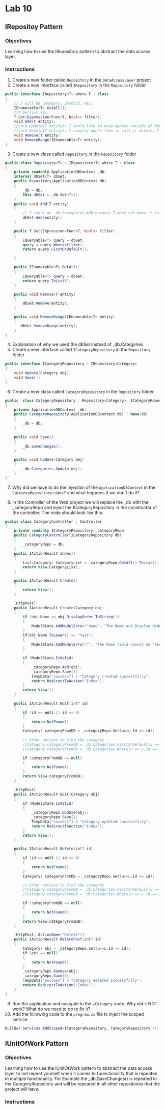 # Lab 10

## IRepositoy Pattern

### Objectives
Learning how to use the IRepository pattern to abstract the data access layer.

### Instructions

1. Create a new folder called `Repository` in the `DataAccessLayer` project
2. Create a new interface called `IRepository` in the `Repository` folder
```csharp
public interface IRepository<T> where T : class
{
    // T will be category, product, etc.
    IEnumerable<T> GetAll();
    //T Get(int id);
    T Get(Expression<Func<T, bool>> filter);
    void Add(T entity);
    //void Update(T entity); I would like to keep update outside of the IRepository as it is different based on the entity most of the cases.
    //void Delete(T entity); I usually don't like to call it delete, I prefer to call it remove.
    void Remove(T entity);  
    void RemoveRange(IEnumerable<T> entity);
}
```
3. Create a new class called `Repository` in the `Repository` folder
```csharp
public class Repository<T> : IRepository<T> where T : class
{
    private readonly ApplicationDBContext _db;
    internal DbSet<T> dbSet;
    public Repository(ApplicationDBContext db)
    {
        _db = db;
        this.dbSet = _db.Set<T>();
    }
    public void Add(T entity)
    {
        // I can't do _db.Categories.Add because T does not know it is Categories yet.
        dbSet.Add(entity);
    }

    public T Get(Expression<Func<T, bool>> filter)
    {
        IQueryable<T> query = dbSet;
        query = query.Where(filter);
        return query.FirstOrDefault();

    }

    public IEnumerable<T> GetAll()
    {
        IQueryable<T> query = dbSet;
        return query.ToList();
    }

    public void Remove(T entity)
    {
        dbSet.Remove(entity);
    }

    public void RemoveRange(IEnumerable<T> entity)
    {
       dbSet.RemoveRange(entity);
    }
}
```
4. Explanation of why we used the dbSet instead of _db.Categories
5. Create a new interface called `ICategoryRepository` in the `Repository` folder
```csharp
public interface ICategoryRepository : IRepository<Category>
{
    void Update(Category obj);
    void Save();
}
```

6. Create a new class called `CategoryRepository` in the `Repository` folder
```csharp
public  class CategoryRepository : Repository<Category>, ICategoryRepository 
{
    private ApplicationDBContext _db;
    public CategoryRepository(ApplicationDBContext db) : base(db)
    {
        _db = db;
    }
    
    public void Save()
    {
        _db.SaveChanges();
    }

    public void Update(Category obj)
    {
        _db.Categories.Update(obj);
    }
}
```
7. Why did we have to do the injection of the `ApplicationDBContext` in the `CategoryRepository` class? and what heppens if we don't do it?

8. In the Controller of the Web project we will replace the _db with the _categoryRepo and inject the ICategoryRepository in the constructor of the controller. The code should look like this:
```csharp
public class CategoryController : Controller
{
    private readonly ICategoryRepository _categoryRepo;
    public CategoryController(ICategoryRepository db)
    {
        _categoryRepo = db;
    }
    public IActionResult Index()
    {
        List<Category> CategoryList = _categoryRepo.GetAll().ToList();
        return View(CategoryList);
    }

    public IActionResult Create()
    {
        return View();
    }

    [HttpPost]
    public IActionResult Create(Category obj)
    {
        if (obj.Name == obj.DisplayOrder.ToString())
        {
            ModelState.AddModelError("Name", "The Name and Display Order fields cannot be the same");
        }
        if(obj.Name.ToLower() == "test")
        {                 
            ModelState.AddModelError("", "The Name field cannot be 'test'");
        }
        
        if (ModelState.IsValid)
        {
            _categoryRepo.Add(obj);
            _categoryRepo.Save();
            TempData["success"] = "Category created successfully";
            return RedirectToAction("Index");
        }          
        return View();
    }

    public IActionResult Edit(int? id)
    {
        if (id == null || id == 0)
        {
            return NotFound();
        }
        Category? categoryFromDB = _categoryRepo.Get(u=>u.Id == id);
        
        // Other options to find the category
        //Category categoryFromDB = _db.Categories.FirstOrDefault(u => u.Id == id);
        //Category categoryFromDB = _db.Categories.Where(u => u.Id == id).FirstOrDefault();

        if (categoryFromDB == null)
        {
            return NotFound();
        }
        return View(categoryFromDB);
    }

    [HttpPost]
    public IActionResult Edit(Category obj)
    {
        if (ModelState.IsValid)
        {
            _categoryRepo.Update(obj);
            _categoryRepo.Save();
            TempData["success"] = "Category updated successfully";
            return RedirectToAction("Index");
        }
        return View();
    }

    public IActionResult Delete(int? id)
    {
        if (id == null || id == 0)
        {
            return NotFound();
        }
        Category? categoryFromDB = _categoryRepo.Get(u=>u.Id == id);

        // Other options to find the category
        //Category categoryFromDB = _db.Categories.FirstOrDefault(u => u.Id == id);
        //Category categoryFromDB = _db.Categories.Where(u => u.Id == id).FirstOrDefault();

        if (categoryFromDB == null)
        {
            return NotFound();
        }
        return View(categoryFromDB);
    }

    [HttpPost, ActionName("Delete")]
    public IActionResult DeletePost(int? id)
    {
        Category? obj = _categoryRepo.Get(u=>u.Id == id);
        if (obj == null)
        {
            return NotFound();
        }
        _categoryRepo.Remove(obj);
        _categoryRepo.Save();
        TempData["success"] = "Category deleted successfully";
        return RedirectToAction("Index");
    }
}
```

9. Run the application and navigate to the `/Category` route.  Why did it NOT work? What do we need to do to fix it?
10. Add the following code to the `program.cs` file to inject the scoped service 
```csharp
builder.Services.AddScoped<ICategoryRepository, CategoryRepository >();
```

## IUnitOfWork Pattern

### Objectives
Learning how to use the IUnitOfWork pattern to abstract the data access layer to not repeat yourself when it comes to fuunctionality that is repeated in multiple functionality. For Example the _db.SaveChanges() is repeated in the CategoryRepository and will be repeated in all other repositories that the project will have.

### Instructions




